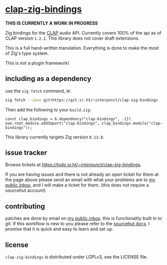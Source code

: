 # [clap-zig-bindings]

**THIS IS CURRENTLY A WORK IN PROGRESS**

Zig bindings for the [CLAP] audio API. Currently covers 100% of the api as of
CLAP version `1.2.2`. This library does not cover draft extensions.

This is a full hand-written translation. Everything is done to make the most of
Zig's type system.

This is not a plugin framework!

## including as a dependency

use the `zig fetch` command, ie:

```sh
zig fetch --save git+https://git.sr.ht/~interpunct/clap-zig-bindings
```

Then add the following to your `build.zig`:

```zig
const clap_bindings = b.dependency("clap-bindings", .{})
exe.root_module.addImport("clap-bindings", clap_bindings.module("clap-bindings"));
```

This library currently targets Zig version `0.13.0`.

## issue tracker

Browse tickets at <https://todo.sr.ht/~interpunct/clap-zig-bindings>.

If you are having issues and there is not already an open ticket for them at the
page above please send an email with what your problems are to [my public inbox],
and I will make a ticket for them. (this
does not require a sourcehut account)

## contributing

patches are done by email on [my public inbox]. this is funcitonality built in
to git. If this workflow is new to you please refer to the [sourcehut docs]. I
promise that it is quick and easy to learn and set up.

## license

`clap-zig-bindings` is distributed under LGPLv3, see the LICENSE file.

[clap-zig-bindings]: https://sr.ht/~interpunct/clap-zig-bindings/
[CLAP]: https://cleveraudio.org
[my public inbox]: mailto:~interpunct/public-inbox@lists.sr.ht
[sourcehut docs]: https://man.sr.ht/git.sr.ht/send-email.md

